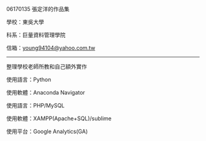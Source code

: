 06170135 張定洋的作品集

學校：東吳大學

科系：巨量資料管理學院

信箱：young94104@yahoo.com.tw

------------------------------------------------------

整理學校老師所教和自己額外實作

使用語言：Python

使用軟體：Anaconda Navigator

使用語言：PHP/MySQL

使用軟體：XAMPP(Apache+SQL)/sublime

使用平台：Google Analytics(GA)

